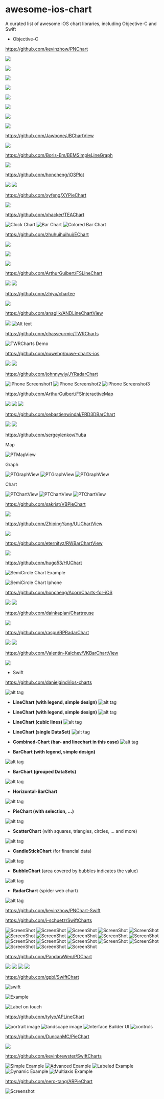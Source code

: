 # awesome-ios-chart

A curated list of awesome iOS chart libraries, including Objective-C and Swift

* Objective-C

https://github.com/kevinzhow/PNChart

[![](https://dl.dropboxusercontent.com/u/1599662/pnchart.gif)](https://dl.dropboxusercontent.com/u/1599662/pnchart.gif)

[![](https://dl.dropboxusercontent.com/u/1599662/line.png)](https://dl.dropboxusercontent.com/u/1599662/line.png)

[![](https://dl.dropboxusercontent.com/u/1599662/bar.png)](https://dl.dropboxusercontent.com/u/1599662/bar.png)

[![](https://dl.dropboxusercontent.com/u/1599662/circle.png)](https://dl.dropboxusercontent.com/u/1599662/circle.png)

[![](https://dl.dropboxusercontent.com/u/1599662/pie.png)](https://dl.dropboxusercontent.com/u/1599662/pie.png)

[![](https://dl.dropboxusercontent.com/u/1599662/scatter.png)](https://dl.dropboxusercontent.com/u/1599662/scatter.png)

[![](https://dl.dropboxusercontent.com/u/4904447/pnchart_legend_1.png)](https://dl.dropboxusercontent.com/u/4904447/pnchart_legend_1.png)

[![](https://dl.dropboxusercontent.com/u/4904447/pnchart_legend_2.png)](https://dl.dropboxusercontent.com/u/4904447/pnchart_legend_2.png)

https://github.com/Jawbone/JBChartView

![](https://raw.github.com/Jawbone/JBChartView/master/Screenshots/main.jpg)

https://github.com/Boris-Em/BEMSimpleLineGraph

![](http://s21.postimg.org/3lkbvgp53/GIF_Touch_Report.gif)

https://github.com/honcheng/iOSPlot

![](http://www.honcheng.com/imagehost/i/img?id=aghob25jaGVuZ3IOCxIFSW1hZ2UY8sCGAgw)
![](http://www.honcheng.com/imagehost/i/img?id=aghob25jaGVuZ3IOCxIFSW1hZ2UY6raGAgw)

https://github.com/xyfeng/XYPieChart

![](https://dl.dropboxusercontent.com/u/11819416/blog/XYPieChart_Screenshot.png)

https://github.com/xhacker/TEAChart

![Clock Chart](http://i.imgur.com/dbk0a5f.png)
![Bar Chart](http://i.imgur.com/ScJksKh.png)
![Colored Bar Chart](http://i.imgur.com/evxPmxb.jpg)

https://github.com/zhuhuihuihui/EChart

[![](https://dl.dropboxusercontent.com/s/d2yxmmqa4yjigbu/eColumn.gif)](https://dl.dropboxusercontent.com/s/d2yxmmqa4yjigbu/eColumn.gif)

[![](https://dl.dropboxusercontent.com/s/ehhscvf1m48v04h/eLine.gif)](https://dl.dropboxusercontent.com/s/ehhscvf1m48v04h/eLine.gif)

[![](https://dl.dropboxusercontent.com/s/2we5ay0fv5jmc6y/ePie.gif)](https://dl.dropboxusercontent.com/s/2we5ay0fv5jmc6y/ePie.gif)

https://github.com/ArthurGuibert/FSLineChart

![](https://raw.githubusercontent.com/ArthurGuibert/FSLineChart/master/Screenshots/fslinechart.png)
![](https://raw.githubusercontent.com/ArthurGuibert/FSLineChart/master/Screenshots/fslinechart2.png)

https://github.com/zhiyu/chartee

![](https://github.com/zhiyu/chartee/raw/master/resource/demo.png)

https://github.com/anaglik/ANDLineChartView

![](https://raw.github.com/anaglik/ANDLineChartView/master/example.gif)
![Alt text](https://raw.github.com/anaglik/ANDLineChartView/master/screen1.png)

https://github.com/chasseurmic/TWRCharts

![TWRCharts Demo](http://cocoahunter-blog.s3.amazonaws.com/TWRCharts/twrcharts_optimized.gif)

https://github.com/nuwehq/nuwe-charts-ios

![](https://cloud.githubusercontent.com/assets/6021383/5755764/03fa1a40-9cb1-11e4-9266-031d22a09f93.png)
![](https://cloud.githubusercontent.com/assets/6021383/5755757/fb8fa5fa-9cb0-11e4-8c7b-2273adb65c36.png)

https://github.com/johnnywjy/JYRadarChart

![iPhone Screenshot1](https://github.com/johnnywjy/JYRadarChart/blob/master/screenshots/screenshot_1.png?raw=true)
![iPhone Screenshot2](https://github.com/johnnywjy/JYRadarChart/blob/master/screenshots/screenshot_2.png?raw=true)
![iPhone Screenshot3](https://github.com/johnnywjy/JYRadarChart/blob/master/screenshots/screenshot_3.png?raw=true)

https://github.com/ArthurGuibert/FSInteractiveMap

![](https://raw.githubusercontent.com/ArthurGuibert/FSInteractiveMap/master/Screenshots/screen00.png)
![](https://raw.githubusercontent.com/ArthurGuibert/FSInteractiveMap/master/Screenshots/screen00.png)
![](https://raw.githubusercontent.com/ArthurGuibert/FSInteractiveMap/master/Screenshots/screen00.png)

https://github.com/sebastienwindal/FRD3DBarChart

![](https://raw.githubusercontent.com/sebastienwindal/FRD3DBarChart/master/screenshot.png)
![](https://raw.githubusercontent.com/sebastienwindal/FRD3DBarChart/master/screenshot2.png)

https://github.com/sergeylenkov/Yuba

Map

![PTMapView](http://farm5.static.flickr.com/4035/4673547619_fb511e721d.jpg)

Graph

![PTGraphView](http://farm5.static.flickr.com/4007/4673548077_33dda81e6e.jpg)
![PTGraphView](http://farm2.static.flickr.com/1298/4673547735_68ea1aea4d.jpg)
![PTGraphView](http://farm5.static.flickr.com/4045/4673547807_684be1c376.jpg)

Chart

![PTChartView](http://farm5.static.flickr.com/4071/4674170204_b20998d386.jpg)
![PTChartView](http://farm2.static.flickr.com/1273/4674170304_68b79a8f87.jpg)
![PTChartView](http://farm5.static.flickr.com/4072/4674170548_c66cdb1679.jpg)

https://github.com/sakrist/VBPieChart

![](https://github.com/sakrist/VBPieChart/blob/master/demonstration.gif)

https://github.com/ZhipingYang/UUChartView

![](https://github.com/ZhipingYang/UUChartView/raw/master/UUChartViewTests/UUChartView.gif)

https://github.com/eternityz/RWBarChartView

![](https://raw.github.com/eternityz/RWBarChartView/master/Screenshots/demo.gif)

https://github.com/hugo53/HUChart

![SemiCircle Chart Example](https://dl.dropboxusercontent.com/s/u5siul88u80lev8/semiCircleChart_example.png)

![SemiCircle Chart Iphone](https://dl.dropboxusercontent.com/s/885h1mzpqh05k1z/semiCircleChartIphoneV6.jpg)

https://github.com/honcheng/AcornCharts-for-iOS

![](https://github.com/honcheng/AcornCharts-for-iOS/raw/master/Screenshots/ball_size.png)
![](https://github.com/honcheng/AcornCharts-for-iOS/raw/master/Screenshots/ball_quantity.png)

https://github.com/dainkaplan/Chartreuse

![](https://raw.githubusercontent.com/dainkaplan/Chartreuse/master/iphone-screenshot.png)

https://github.com/raspu/RPRadarChart

![](http://raspu.com/b/RPRadarA1.png)
![](http://raspu.com/b/RPRadarB2.png)

https://github.com/Valentin-Kalchev/VKBarChartView

![](https://raw.githubusercontent.com/Valentin-Kalchev/VKBarChartView/blob/master/VKBarChartView.gif)


* Swift

https://github.com/danielgindi/ios-charts

![alt tag](https://raw.github.com/danielgindi/ios-charts/master/Assets/feature_graphic.png)

- **LineChart (with legend, simple design)**
![alt tag](https://raw.github.com/PhilJay/MPChart/master/screenshots/simpledesign_linechart4.png)
 - **LineChart (with legend, simple design)**
![alt tag](https://raw.github.com/PhilJay/MPChart/master/screenshots/simpledesign_linechart3.png)

 - **LineChart (cubic lines)**
![alt tag](https://raw.github.com/PhilJay/MPChart/master/screenshots/cubiclinechart.png)

 - **LineChart (single DataSet)**
![alt tag](https://raw.github.com/PhilJay/MPChart/master/screenshots/linechart.png)

 - **Combined-Chart (bar- and linechart in this case)**
![alt tag](https://raw.github.com/PhilJay/MPChart/master/screenshots/combined_chart.png)

 - **BarChart (with legend, simple design)**

![alt tag](https://raw.github.com/PhilJay/MPChart/master/screenshots/simpledesign_barchart3.png)

 - **BarChart (grouped DataSets)**

![alt tag](https://raw.github.com/PhilJay/MPChart/master/screenshots/groupedbarchart.png)

 - **Horizontal-BarChart**

![alt tag](https://raw.github.com/PhilJay/MPChart/master/screenshots/horizontal_barchart.jpg)


 - **PieChart (with selection, ...)**

![alt tag](https://raw.github.com/PhilJay/MPAndroidChart/master/screenshots/simpledesign_piechart1.png)

 - **ScatterChart** (with squares, triangles, circles, ... and more)

![alt tag](https://raw.github.com/PhilJay/MPAndroidChart/master/screenshots/scatterchart.png)

 - **CandleStickChart** (for financial data)

![alt tag](https://raw.github.com/PhilJay/MPAndroidChart/master/screenshots/candlestickchart.png)

 - **BubbleChart** (area covered by bubbles indicates the value)

![alt tag](https://raw.github.com/PhilJay/MPAndroidChart/master/screenshots/bubblechart.png)

 - **RadarChart** (spider web chart)

![alt tag](https://raw.github.com/PhilJay/MPAndroidChart/master/screenshots/radarchart.png)


https://github.com/kevinzhow/PNChart-Swift


https://github.com/i-schuetz/SwiftCharts

![ScreenShot](https://raw.github.com/i-schuetz/SwiftCharts/master/Screenshots/layers.png)
![ScreenShot](https://raw.github.com/i-schuetz/SwiftCharts/master/Screenshots/IMG_0022.jpeg)
![ScreenShot](https://raw.github.com/i-schuetz/SwiftCharts/master/Screenshots/IMG_0023.jpeg)
![ScreenShot](https://raw.github.com/i-schuetz/SwiftCharts/master/Screenshots/IMG_0024.jpeg)
![ScreenShot](https://raw.github.com/i-schuetz/SwiftCharts/master/Screenshots/IMG_0025.jpeg)
![ScreenShot](https://raw.github.com/i-schuetz/SwiftCharts/master/Screenshots/IMG_0026.jpeg)
![ScreenShot](https://raw.github.com/i-schuetz/SwiftCharts/master/Screenshots/IMG_0027.jpeg)
![ScreenShot](https://raw.github.com/i-schuetz/SwiftCharts/master/Screenshots/IMG_0028.jpeg)
![ScreenShot](https://raw.github.com/i-schuetz/SwiftCharts/master/Screenshots/IMG_0029.jpeg)
![ScreenShot](https://raw.github.com/i-schuetz/SwiftCharts/master/Screenshots/IMG_0031.jpeg)
![ScreenShot](https://raw.github.com/i-schuetz/SwiftCharts/master/Screenshots/IMG_0032.jpeg)
![ScreenShot](https://raw.github.com/i-schuetz/SwiftCharts/master/Screenshots/IMG_0033.jpeg)
![ScreenShot](https://raw.github.com/i-schuetz/SwiftCharts/master/Screenshots/IMG_0034.jpeg)
![ScreenShot](https://raw.github.com/i-schuetz/SwiftCharts/master/Screenshots/IMG_0037.jpeg)
![ScreenShot](https://raw.github.com/i-schuetz/SwiftCharts/master/Screenshots/IMG_0038.jpeg)
![ScreenShot](https://raw.github.com/i-schuetz/SwiftCharts/master/Screenshots/IMG_0039.jpeg)
![ScreenShot](https://raw.github.com/i-schuetz/SwiftCharts/master/Screenshots/IMG_0040.jpeg)
![ScreenShot](https://raw.github.com/i-schuetz/SwiftCharts/master/Screenshots/IMG_0041.jpeg)

https://github.com/PandaraWen/PDChart

![](http://hte4mj-resource.stor.sinaapp.com/pdchart/PDChartDemo.gif)
![](http://hte4mj-resource.stor.sinaapp.com/pdchart/lineChart.png)
![](http://hte4mj-resource.stor.sinaapp.com/pdchart/barChart.png)
![](http://hte4mj-resource.stor.sinaapp.com/pdchart/pieChart.png)

https://github.com/gpbl/SwiftChart

![swift](https://cloud.githubusercontent.com/assets/120693/5063755/dcfc9da0-6df3-11e4-9432-974e77a863ed.png)

![Example](https://cloud.githubusercontent.com/assets/120693/5063826/c01f26d2-6df6-11e4-8122-cb086709d96c.png)

![Label on touch](https://cloud.githubusercontent.com/assets/120693/5068773/8be0fa9c-6e52-11e4-8b60-aaf76dc9377d.gif)

https://github.com/tylyo/APLineChart

![portrait image](https://raw.github.com/tylyo/APLineChart/master/images/portrait.png)
![landscape image](https://raw.github.com/tylyo/APLineChart/master/images/landscape.png)
![Interface Builder UI](https://raw.github.com/tylyo/APLineChart/master/images/IBuilder.png)
![controls](https://raw.github.com/tylyo/APLineChart/master/images/controls.png)

https://github.com/DuncanMC/PieChart

![](https://raw.githubusercontent.com/DuncanMC/PieChart/master/Screenshot.jpg)

https://github.com/kevinbrewster/SwiftCharts

![Simple Example](http://kevinbrewster.github.io/SwiftCharts/images/simple_example.png)
![Advanced Example](http://kevinbrewster.github.io/SwiftCharts/images/advanced_example.png)
![Labeled Example](http://kevinbrewster.github.io/SwiftCharts/images/labeled_example.png)
![Dynamic Example](http://kevinbrewster.github.io/SwiftCharts/images/dynamic_example.png)
![Multiaxis Example](http://kevinbrewster.github.io/SwiftCharts/images/multiaxis_example.png)

https://github.com/nero-tang/ARPieChart

![Screenshot](https://raw.githubusercontent.com/nero-tang/ARPieChart/master/screenshots/ARPieChartDemo.gif)
